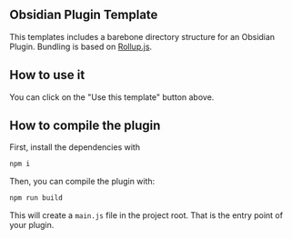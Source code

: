 ## Obsidian Plugin Template

This templates includes a barebone directory structure for an Obsidian Plugin. Bundling is based on [Rollup.js](https://rollupjs.org/).

## How to use it

You can click on the "Use this template" button above.

## How to compile the plugin

First, install the dependencies with

```bash
npm i
```

Then, you can compile the plugin with:

```bash
npm run build
```

This will create a `main.js` file in the project root. That is the entry point of your plugin.
